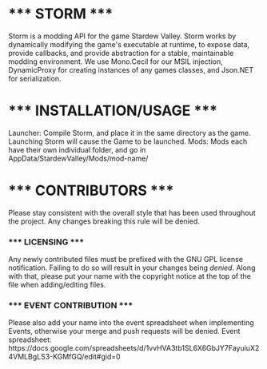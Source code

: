 <h1>*** STORM ***</h1>
Storm is a modding API for the game Stardew Valley. Storm works by dynamically modifying the game's executable at runtime, to expose data, provide callbacks,
and provide abstraction for a stable, maintainable modding environment.    
We use Mono.Cecil for our MSIL injection, DynamicProxy for creating instances of any 
games classes, and Json.NET for serialization.

<h1>*** INSTALLATION/USAGE ***</h1>
Launcher: Compile Storm, and place it in the same directory as the game. Launching Storm will cause the Game to be launched.  
Mods: Mods each have their own individual folder, and go in AppData/StardewValley/Mods/mod-name/ 
  
<h1>*** CONTRIBUTORS ***</h1>
Please stay consistent with the overall style that has been used throughout the project.  
Any changes breaking this rule will be denied.

<h3>*** LICENSING ***</h3>
Any newly contributed files must be prefixed with the GNU GPL license notification. Failing to do so will result in your changes being <i>denied</i>.  
Along with
that, please put your name with the copyright notice at the top of the file when adding/editing files.

<h3>*** EVENT CONTRIBUTION ***</h3>
Please also add your name into the event spreadsheet when implementing Events, otherwise your merge and push requests will be denied.  
Event spreadsheet: https://docs.google.com/spreadsheets/d/1vvHVA3tb1SL6X6GbJY7FayuiuX24VMLBgLS3-KGMfGQ/edit#gid=0